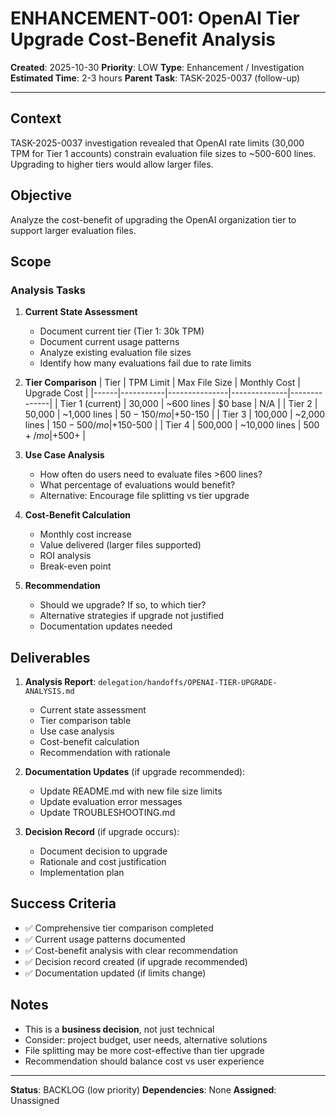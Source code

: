 # ENHANCEMENT-001: OpenAI Tier Upgrade Cost-Benefit Analysis

**Created**: 2025-10-30
**Priority**: LOW
**Type**: Enhancement / Investigation
**Estimated Time**: 2-3 hours
**Parent Task**: TASK-2025-0037 (follow-up)

---

## Context

TASK-2025-0037 investigation revealed that OpenAI rate limits (30,000 TPM for Tier 1 accounts) constrain evaluation file sizes to ~500-600 lines. Upgrading to higher tiers would allow larger files.

## Objective

Analyze the cost-benefit of upgrading the OpenAI organization tier to support larger evaluation files.

## Scope

### Analysis Tasks

1. **Current State Assessment**
   - Document current tier (Tier 1: 30k TPM)
   - Document current usage patterns
   - Analyze existing evaluation file sizes
   - Identify how many evaluations fail due to rate limits

2. **Tier Comparison**
   | Tier | TPM Limit | Max File Size | Monthly Cost | Upgrade Cost |
   |------|-----------|---------------|--------------|--------------|
   | Tier 1 (current) | 30,000 | ~600 lines | $0 base | N/A |
   | Tier 2 | 50,000 | ~1,000 lines | $50-150/mo | +$50-150 |
   | Tier 3 | 100,000 | ~2,000 lines | $150-500/mo | +$150-500 |
   | Tier 4 | 500,000 | ~10,000 lines | $500+/mo | +$500+ |

3. **Use Case Analysis**
   - How often do users need to evaluate files >600 lines?
   - What percentage of evaluations would benefit?
   - Alternative: Encourage file splitting vs tier upgrade

4. **Cost-Benefit Calculation**
   - Monthly cost increase
   - Value delivered (larger files supported)
   - ROI analysis
   - Break-even point

5. **Recommendation**
   - Should we upgrade? If so, to which tier?
   - Alternative strategies if upgrade not justified
   - Documentation updates needed

## Deliverables

1. **Analysis Report**: `delegation/handoffs/OPENAI-TIER-UPGRADE-ANALYSIS.md`
   - Current state assessment
   - Tier comparison table
   - Use case analysis
   - Cost-benefit calculation
   - Recommendation with rationale

2. **Documentation Updates** (if upgrade recommended):
   - Update README.md with new file size limits
   - Update evaluation error messages
   - Update TROUBLESHOOTING.md

3. **Decision Record** (if upgrade occurs):
   - Document decision to upgrade
   - Rationale and cost justification
   - Implementation plan

## Success Criteria

- ✅ Comprehensive tier comparison completed
- ✅ Current usage patterns documented
- ✅ Cost-benefit analysis with clear recommendation
- ✅ Decision record created (if upgrade recommended)
- ✅ Documentation updated (if limits change)

## Notes

- This is a **business decision**, not just technical
- Consider: project budget, user needs, alternative solutions
- File splitting may be more cost-effective than tier upgrade
- Recommendation should balance cost vs user experience

---

**Status**: BACKLOG (low priority)
**Dependencies**: None
**Assigned**: Unassigned
